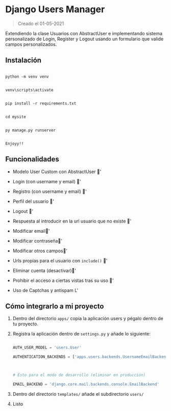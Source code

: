 # Django Users Manager

> Creado el 01-05-2021



Extendiendo la clase Usuarios con AbstractUser e implementando sistema personalizado de Login, Register y Logout usando un formulario que valide campos personalizados.







## Instalación



```shell

python -m venv venv

```



```shell

venv\scripts\activate

```



```shell

pip install -r requirements.txt

```



```shell

cd mysite

```



```shell

py manage.py runserver

```







```shell

Enjoyy!!

```





## Funcionalidades

- Modelo User Custom con AbstractUser '

- Login (con username y email) '

- Registro (con username y email) '

- Perfil del usuario '

- Logout '

- Respuesta al introducir en la url usuario que no existe '

- Modificar email'

- Modificar contraseña'

- Modificar otros campos'

- Urls propias para el usuario con `include()` '

- Eliminar cuenta (desactivar)'

- Prohibir el acceso a ciertas vistas tras su uso '

- Uso de Captchas y antispam L'





## Cómo integrarlo a mi proyecto

1. Dentro del directorio `apps/` copia la aplicación users y pégalo dentro de tu proyecto.

2. Registra la aplicación dentro de `settings.py` y añade lo siguiente:

    ```py

    AUTH_USER_MODEL = 'users.User'

    AUTHENTICATION_BACKENDS = ['apps.users.backends.UsernameEmailBackend']

    

    # Esto para el modo de desarrollo (eliminar en producción)

    EMAIL_BACKEND = 'django.core.mail.backends.console.EmailBackend'

    ```

3. Dentro del directorio `templates/` añade el subdirectorio `users/`

4. Listo